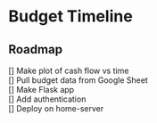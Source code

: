 # Budget Timeline

## Roadmap
[] Make plot of cash flow vs time  
[] Pull budget data from Google Sheet  
[] Make Flask app  
    [] Add authentication  
[] Deploy on home-server  

